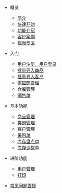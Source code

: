 <!-- docs/_sidebar.md -->
* 概览
    * [简介](README.md)
    * [快速开始](pages/快速开始.md)
    * [功能介绍](pages/功能介绍.md)  <!-- 基本界面，一些截图 -->
    * [客户案例](pages/客户案例.md) <!-- 甘肃德力西 使用全流程 -->
    * [视频专区](pages/视频专区.md)
* 入门   
    * [用户注册，用户登录](pages/用户注册用户登录.md)
    * [批量导入商品](pages/批量导入商品.md)
    * [批量导入客户](pages/批量导入客户.md)
    * [供应商管理](pages/供应商管理.md)
    * [仓库管理](pages/仓库管理.md)
    * [销售单](pages/销售单.md) 

* 基本功能
    * [商品管理](pages/商品管理.md)
    * [类别管理](pages/类别管理.md)
    * [客户管理](pages/客户管理.md)
    * [采购单](pages/采购单.md)
    * [库存盘点单](pages/库存盘点单.md)
    * [库存调拨单](pages/库存调拨单.md)
    
* 进阶功能
    * [用户管理](pages/用户管理.md)
    * [打印](pages/打印.md)

* [常见问题答疑](pages/常见问题答疑.md)
